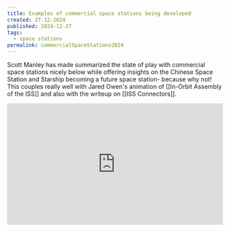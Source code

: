 ```yaml
---
title: Examples of commercial space stations being developed
created: 27-12-2024
published: 2024-12-27
tags:
  - space stations
permalink: commercialSpaceStations2024
---
```

Scott Manley has made summarized the state of play with commercial space stations
nicely below while offering insights on the Chinese Space Station and Starship
becoming a future space station- because why not! This couples really well
with Jared Owen's animation of [[In-Orbit Assembly of the ISS]] and also
with the writeup on [[ISS Connectors]].

<div style="position: relative; padding-bottom: 56.25%; height: 0; overflow: hidden; max-width: 100%;">
    <iframe style="position: absolute; top: 0; left: 0; width: 100%; height: 100%;" src="https://www.youtube.com/embed/3CujjUfE504?si=v1wraXzwtcRGcRCk" title="YouTube video player" frameborder="0" allow="accelerometer; autoplay; clipboard-write; encrypted-media; gyroscope; picture-in-picture; web-share" referrerpolicy="strict-origin-when-cross-origin" allowfullscreen></iframe>
</div>
